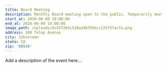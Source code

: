 ```yaml
---
title: Board Meeting
description: Monthly Board meeting open to the public. Temporarily meeting at St 1.
start_at: 2020-06-09 18:00:00
end_at: 2020-06-09 19:00:00
image_path: /uploads/dc4372b5c518aa98f5bbcc125f5facfa.png
address: 100 Telep Avenue
city: Johnstown
state: CO
zip: '80534'
---
```


Add a description of the event here…